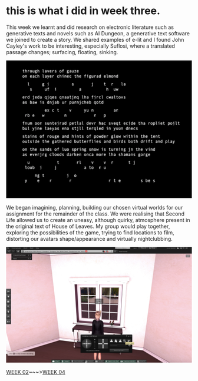 # this is what i did in week three.

This week we learnt and did research on electronic literature such as generative texts and novels such as AI Dungeon, a generative text software we joined to create a story. We shared examples of e-lit and I found John Cayley's work to be interesting, especially Suflosi, where a translated passage changes; surfacing, floating, sinking.

![](suflosi.png)

We began imagining, planning, building our chosen virtual worlds for our assignment for the remainder of the class. We were realising that Second Life allowed us to create an uneasy, although quirky, atmosphere present in the original text of House of Leaves. My group would play together, exploring the possibilities of the game, trying to find locations to film, distorting our avatars shape/appearance and virtually nightclubbing. 

![](secondlife.png)

[WEEK 02](https://taylarogic.github.io/codeWords/02/)~~~>[WEEK 04](https://taylarogic.github.io/codeWords/04/)

